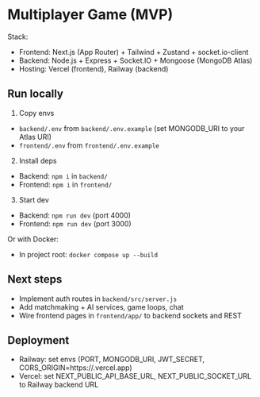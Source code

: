 # Multiplayer Game (MVP)

Stack:
- Frontend: Next.js (App Router) + Tailwind + Zustand + socket.io-client
- Backend: Node.js + Express + Socket.IO + Mongoose (MongoDB Atlas)
- Hosting: Vercel (frontend), Railway (backend)

## Run locally

1. Copy envs
- `backend/.env` from `backend/.env.example` (set MONGODB_URI to your Atlas URI)
- `frontend/.env` from `frontend/.env.example`

2. Install deps
- Backend: `npm i` in `backend/`
- Frontend: `npm i` in `frontend/`

3. Start dev
- Backend: `npm run dev` (port 4000)
- Frontend: `npm run dev` (port 3000)

Or with Docker:
- In project root: `docker compose up --build`

## Next steps
- Implement auth routes in `backend/src/server.js`
- Add matchmaking + AI services, game loops, chat
- Wire frontend pages in `frontend/app/` to backend sockets and REST

## Deployment
- Railway: set envs (PORT, MONGODB_URI, JWT_SECRET, CORS_ORIGIN=https://<your-vercel-app>.vercel.app)
- Vercel: set NEXT_PUBLIC_API_BASE_URL, NEXT_PUBLIC_SOCKET_URL to Railway backend URL
